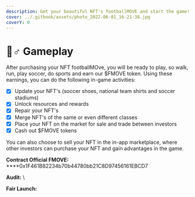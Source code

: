 ```yaml
---
description: Get your beautiful NFT's footballMOVE and start the game!
cover: ../.gitbook/assets/photo_2022-06-01_16-21-38.jpg
coverY: 0
---
```


# 🚴♂ Gameplay

After purchasing your NFT footballMOve, you will be ready to play, so walk, run, play soccer, do sports and earn our $FMOVE token. Using these earnings, you can do the following in-game activities:

* [x] Update your NFT's (soccer shoes, national team shirts and soccer stadiums)
* [x] Unlock resources and rewards
* [x] Repair your NFT's
* [x] Merge NFT's of the same or even different classes
* [x] Place your NFT on the market for sale and trade between investors
* [x] Cash out $FMOVE tokens

You can also choose to sell your NFT in the in-app marketplace, where other investors can purchase your NFT and gain advantages in the game.

**Contract Official FMOVE:**\
****0x1F461B82234b70b44780bb21C8D97456161EBCD7

**Audit:** \


**Fair Launch:**&#x20;
